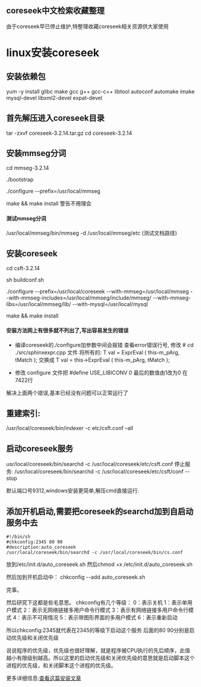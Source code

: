 ## coreseek中文检索收藏整理
由于coreseek早已停止维护,特整理收藏coreseek相关资源供大家使用
# linux安装coreseek
## 安装依赖包
yum -y install glibc make gcc g++ gcc-c++ libtool autoconf automake imake mysql-devel libxml2-devel expat-devel

## 首先解压进入coreseek目录
tar -zxvf coreseek-3.2.14.tar.gz
cd coreseek-3.2.14
## 安装mmseg分词
cd mmseg-3.2.14
 
./bootstrap
 
./configure --prefix=/usr/local/mmseg
 
make && make install
警告不用理会
#### 测试mmseg分词
/usr/local/mmseg/bin/mmseg -d /usr/local/mmseg/etc (测试文档路径)

## 安装coreseek
cd csft-3.2.14


sh buildconf.sh 



./configure --prefix=/usr/local/coreseek --with-mmseg=/usr/local/mmseg --with-mmseg-includes=/usr/local/mmseg/include/mmseg/ --with-mmseg-libs=/usr/local/mmseg/lib/ --with-mysql=/usr/local/mysql


make && make install

#### 安装方法网上有很多就不列出了,写出容易发生的错误

- 编译coreseek的./configure加参数中间会报错
查看error错误行号,
修改 # cd ./src/sphinxexpr.cpp 文件
将所有的:
T val = ExprEval ( this-m_pArg, tMatch );
交换成
T val = this->ExprEval ( this-m_pArg, tMatch );

- 修改 configure 文件把 #define USE_LIBICONV 0 最后的数值由1改为0 在 7422行

解决上面两个错误,基本已经没有问题可以正常运行了

## 重建索引:
/usr/local/coreseek/bin/indexer -c etc/csft.conf –all
## 启动coreseek服务
usr/local/coreseek/bin/searchd -c /usr/local/coreseek/etc/csft.conf
停止服务:
/usr/local/coreseek/bin/searchd -c /usr/local/coreseek/etc/csft/conf --stop

默认端口号9312,windows安装更简单,解压cmd直接运行.


## 添加开机启动,需要把coreseek的searchd加到自启动服务中去

```code
#!/bin/sh
#chkconfig:2345 80 90
#description:auto_coreseek
/usr/local/coreseek/bin/searchd -c /usr/local/coreseek/bin/cs.conf

```

放到/etc/init.d/auto_coreseek.sh
然后chmod +x /etc/init.d/auto_coreseek.sh
 
然后加到开机启动中：
chkconfig --add auto_coreseek.sh
 
完事。
 
然后研究下这都是些毛意思。
chkconfig有几个等级：
0：表示关机
1：表示单用户模式
2：表示无网络链接多用户命令行模式
3：表示有网络链接多用户命令行模式
4：表示不可用情况
5：表示带图形界面的多用户模式
6：表示重新启动
 
所以chkconfig:2345就代表在2345的等级下启动这个服务
后面的80 90分别是启动优先级和关闭优先级
 
说说程序的优先级，优先级也很好理解，就是程序被CPU执行的先后顺序，此值越小有限级别越高。所以这里的启动优先级和关闭优先级的意思就是启动脚本这个进程的优先级，和关闭脚本这个进程的优先级。


更多详细信息:[查看这篇安装文章](https://blog.csdn.net/qq_35118483/article/details/78410987)
